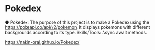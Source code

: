 # Pokedex

●	Pokedex: The purpose of this project is to make a Pokedex using the https://pokeapi.co/api/v2/pokemon. It displays pokemons with different backgrounds according to its type. Skills/Tools: Async await methods.

https://nakin-oral.github.io/Pokedex/
